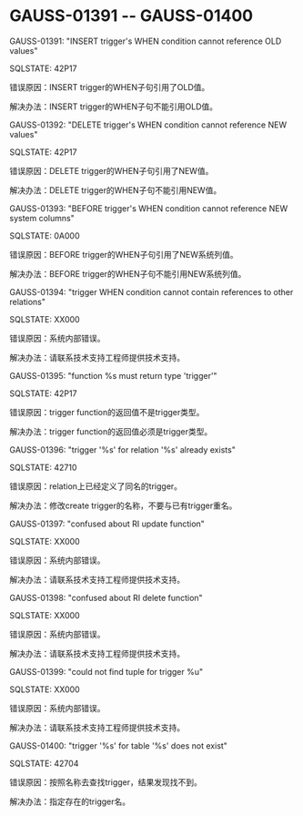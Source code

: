 # GAUSS-01391 -- GAUSS-01400<a name="ZH-CN_TOPIC_0302072978"></a>

GAUSS-01391: "INSERT trigger's WHEN condition cannot reference OLD values"

SQLSTATE: 42P17

错误原因：INSERT trigger的WHEN子句引用了OLD值。

解决办法：INSERT trigger的WHEN子句不能引用OLD值。

GAUSS-01392: "DELETE trigger's WHEN condition cannot reference NEW values"

SQLSTATE: 42P17

错误原因：DELETE trigger的WHEN子句引用了NEW值。

解决办法：DELETE trigger的WHEN子句不能引用NEW值。

GAUSS-01393: "BEFORE trigger's WHEN condition cannot reference NEW system columns"

SQLSTATE: 0A000

错误原因：BEFORE trigger的WHEN子句引用了NEW系统列值。

解决办法：BEFORE trigger的WHEN子句不能引用NEW系统列值。

GAUSS-01394: "trigger WHEN condition cannot contain references to other relations"

SQLSTATE: XX000

错误原因：系统内部错误。

解决办法：请联系技术支持工程师提供技术支持。

GAUSS-01395: "function %s must return type 'trigger'"

SQLSTATE: 42P17

错误原因：trigger function的返回值不是trigger类型。

解决办法：trigger function的返回值必须是trigger类型。

GAUSS-01396: "trigger '%s' for relation '%s' already exists"

SQLSTATE: 42710

错误原因：relation上已经定义了同名的trigger。

解决办法：修改create trigger的名称，不要与已有trigger重名。

GAUSS-01397: "confused about RI update function"

SQLSTATE: XX000

错误原因：系统内部错误。

解决办法：请联系技术支持工程师提供技术支持。

GAUSS-01398: "confused about RI delete function"

SQLSTATE: XX000

错误原因：系统内部错误。

解决办法：请联系技术支持工程师提供技术支持。

GAUSS-01399: "could not find tuple for trigger %u"

SQLSTATE: XX000

错误原因：系统内部错误。

解决办法：请联系技术支持工程师提供技术支持。

GAUSS-01400: "trigger '%s' for table '%s' does not exist"

SQLSTATE: 42704

错误原因：按照名称去查找trigger，结果发现找不到。

解决办法：指定存在的trigger名。
